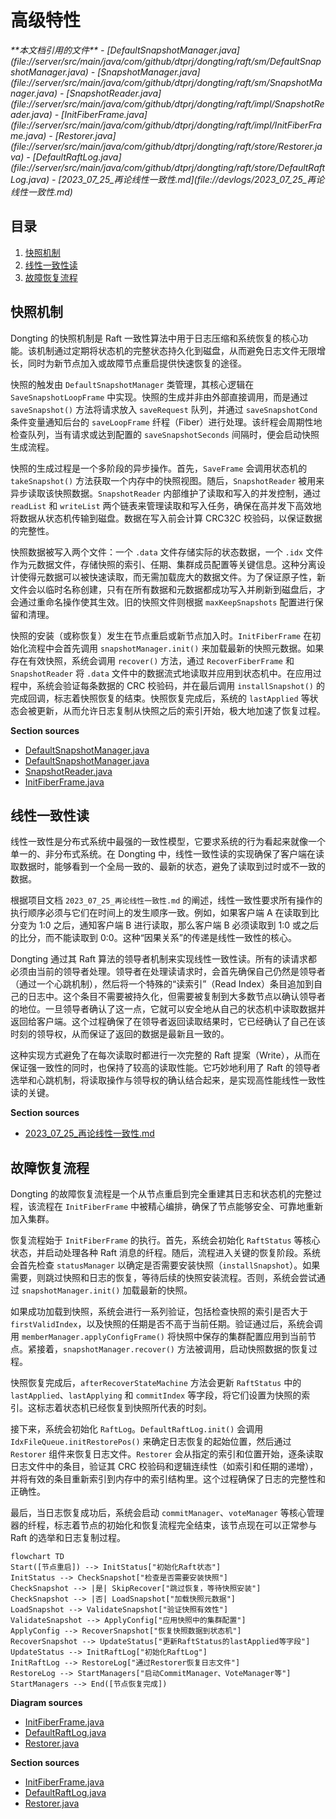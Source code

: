 # 高级特性

<cite>
**本文档引用的文件**
- [DefaultSnapshotManager.java](file://server/src/main/java/com/github/dtprj/dongting/raft/sm/DefaultSnapshotManager.java)
- [SnapshotManager.java](file://server/src/main/java/com/github/dtprj/dongting/raft/sm/SnapshotManager.java)
- [SnapshotReader.java](file://server/src/main/java/com/github/dtprj/dongting/raft/impl/SnapshotReader.java)
- [InitFiberFrame.java](file://server/src/main/java/com/github/dtprj/dongting/raft/impl/InitFiberFrame.java)
- [Restorer.java](file://server/src/main/java/com/github/dtprj/dongting/raft/store/Restorer.java)
- [DefaultRaftLog.java](file://server/src/main/java/com/github/dtprj/dongting/raft/store/DefaultRaftLog.java)
- [2023_07_25_再论线性一致性.md](file://devlogs/2023_07_25_再论线性一致性.md)
</cite>

## 目录
1. [快照机制](#快照机制)
2. [线性一致性读](#线性一致性读)
3. [故障恢复流程](#故障恢复流程)

## 快照机制

Dongting 的快照机制是 Raft 一致性算法中用于日志压缩和系统恢复的核心功能。该机制通过定期将状态机的完整状态持久化到磁盘，从而避免日志文件无限增长，同时为新节点加入或故障节点重启提供快速恢复的途径。

快照的触发由 `DefaultSnapshotManager` 类管理，其核心逻辑在 `SaveSnapshotLoopFrame` 中实现。快照的生成并非由外部直接调用，而是通过 `saveSnapshot()` 方法将请求放入 `saveRequest` 队列，并通过 `saveSnapshotCond` 条件变量通知后台的 `saveLoopFrame` 纤程（Fiber）进行处理。该纤程会周期性地检查队列，当有请求或达到配置的 `saveSnapshotSeconds` 间隔时，便会启动快照生成流程。

快照的生成过程是一个多阶段的异步操作。首先，`SaveFrame` 会调用状态机的 `takeSnapshot()` 方法获取一个内存中的快照视图。随后，`SnapshotReader` 被用来异步读取该快照数据。`SnapshotReader` 内部维护了读取和写入的并发控制，通过 `readList` 和 `writeList` 两个链表来管理读取和写入任务，确保在高并发下高效地将数据从状态机传输到磁盘。数据在写入前会计算 CRC32C 校验码，以保证数据的完整性。

快照数据被写入两个文件：一个 `.data` 文件存储实际的状态数据，一个 `.idx` 文件作为元数据文件，存储快照的索引、任期、集群成员配置等关键信息。这种分离设计使得元数据可以被快速读取，而无需加载庞大的数据文件。为了保证原子性，新文件会以临时名称创建，只有在所有数据和元数据都成功写入并刷新到磁盘后，才会通过重命名操作使其生效。旧的快照文件则根据 `maxKeepSnapshots` 配置进行保留和清理。

快照的安装（或称恢复）发生在节点重启或新节点加入时。`InitFiberFrame` 在初始化流程中会首先调用 `snapshotManager.init()` 来加载最新的快照元数据。如果存在有效快照，系统会调用 `recover()` 方法，通过 `RecoverFiberFrame` 和 `SnapshotReader` 将 `.data` 文件中的数据流式地读取并应用到状态机中。在应用过程中，系统会验证每条数据的 CRC 校验码，并在最后调用 `installSnapshot()` 的完成回调，标志着快照恢复的结束。快照恢复完成后，系统的 `lastApplied` 等状态会被更新，从而允许日志复制从快照之后的索引开始，极大地加速了恢复过程。

**Section sources**
- [DefaultSnapshotManager.java](file://server/src/main/java/com/github/dtprj/dongting/raft/sm/DefaultSnapshotManager.java#L233-L279)
- [DefaultSnapshotManager.java](file://server/src/main/java/com/github/dtprj/dongting/raft/sm/DefaultSnapshotManager.java#L350-L407)
- [SnapshotReader.java](file://server/src/main/java/com/github/dtprj/dongting/raft/impl/SnapshotReader.java#L31-L99)
- [InitFiberFrame.java](file://server/src/main/java/com/github/dtprj/dongting/raft/impl/InitFiberFrame.java#L114-L166)

## 线性一致性读

线性一致性是分布式系统中最强的一致性模型，它要求系统的行为看起来就像一个单一的、非分布式系统。在 Dongting 中，线性一致性读的实现确保了客户端在读取数据时，能够看到一个全局一致的、最新的状态，避免了读取到过时或不一致的数据。

根据项目文档 `2023_07_25_再论线性一致性.md` 的阐述，线性一致性要求所有操作的执行顺序必须与它们在时间上的发生顺序一致。例如，如果客户端 A 在读取到比分变为 1:0 之后，通知客户端 B 进行读取，那么客户端 B 必须读取到 1:0 或之后的比分，而不能读取到 0:0。这种“因果关系”的传递是线性一致性的核心。

Dongting 通过其 Raft 算法的领导者机制来实现线性一致性读。所有的读请求都必须由当前的领导者处理。领导者在处理读请求时，会首先确保自己仍然是领导者（通过一个心跳机制），然后将一个特殊的“读索引”（Read Index）条目追加到自己的日志中。这个条目不需要被持久化，但需要被复制到大多数节点以确认领导者的地位。一旦领导者确认了这一点，它就可以安全地从自己的状态机中读取数据并返回给客户端。这个过程确保了在领导者返回读取结果时，它已经确认了自己在该时刻的领导权，从而保证了返回的数据是最新且一致的。

这种实现方式避免了在每次读取时都进行一次完整的 Raft 提案（Write），从而在保证强一致性的同时，也保持了较高的读取性能。它巧妙地利用了 Raft 的领导者选举和心跳机制，将读取操作与领导权的确认结合起来，是实现高性能线性一致性读的关键。

**Section sources**
- [2023_07_25_再论线性一致性.md](file://devlogs/2023_07_25_再论线性一致性.md#L0-L63)

## 故障恢复流程

Dongting 的故障恢复流程是一个从节点重启到完全重建其日志和状态机的完整过程，该流程在 `InitFiberFrame` 中被精心编排，确保了节点能够安全、可靠地重新加入集群。

恢复流程始于 `InitFiberFrame` 的执行。首先，系统会初始化 `RaftStatus` 等核心状态，并启动处理各种 Raft 消息的纤程。随后，流程进入关键的恢复阶段。系统会首先检查 `statusManager` 以确定是否需要安装快照（`installSnapshot`）。如果需要，则跳过快照和日志的恢复，等待后续的快照安装流程。否则，系统会尝试通过 `snapshotManager.init()` 加载最新的快照。

如果成功加载到快照，系统会进行一系列验证，包括检查快照的索引是否大于 `firstValidIndex`，以及快照的任期是否不高于当前任期。验证通过后，系统会调用 `memberManager.applyConfigFrame()` 将快照中保存的集群配置应用到当前节点。紧接着，`snapshotManager.recover()` 方法被调用，启动快照数据的恢复过程。

快照恢复完成后，`afterRecoverStateMachine` 方法会更新 `RaftStatus` 中的 `lastApplied`、`lastApplying` 和 `commitIndex` 等字段，将它们设置为快照的索引。这标志着状态机已经恢复到快照所代表的时刻。

接下来，系统会初始化 `RaftLog`。`DefaultRaftLog.init()` 会调用 `IdxFileQueue.initRestorePos()` 来确定日志恢复的起始位置，然后通过 `Restorer` 组件来恢复日志文件。`Restorer` 会从指定的索引和位置开始，逐条读取日志文件中的条目，验证其 CRC 校验码和逻辑连续性（如索引和任期的递增），并将有效的条目重新索引到内存中的索引结构里。这个过程确保了日志的完整性和正确性。

最后，当日志恢复成功后，系统会启动 `commitManager`、`voteManager` 等核心管理器的纤程，标志着节点的初始化和恢复流程完全结束，该节点现在可以正常参与 Raft 的选举和日志复制过程。

```mermaid
flowchart TD
Start([节点重启]) --> InitStatus["初始化Raft状态"]
InitStatus --> CheckSnapshot["检查是否需要安装快照"]
CheckSnapshot --> |是| SkipRecover["跳过恢复，等待快照安装"]
CheckSnapshot --> |否| LoadSnapshot["加载快照元数据"]
LoadSnapshot --> ValidateSnapshot["验证快照有效性"]
ValidateSnapshot --> ApplyConfig["应用快照中的集群配置"]
ApplyConfig --> RecoverSnapshot["恢复快照数据到状态机"]
RecoverSnapshot --> UpdateStatus["更新RaftStatus的lastApplied等字段"]
UpdateStatus --> InitRaftLog["初始化RaftLog"]
InitRaftLog --> RestoreLog["通过Restorer恢复日志文件"]
RestoreLog --> StartManagers["启动CommitManager、VoteManager等"]
StartManagers --> End([节点恢复完成])
```

**Diagram sources**
- [InitFiberFrame.java](file://server/src/main/java/com/github/dtprj/dongting/raft/impl/InitFiberFrame.java#L75-L166)
- [DefaultRaftLog.java](file://server/src/main/java/com/github/dtprj/dongting/raft/store/DefaultRaftLog.java#L109-L138)
- [Restorer.java](file://server/src/main/java/com/github/dtprj/dongting/raft/store/Restorer.java#L40-L82)

**Section sources**
- [InitFiberFrame.java](file://server/src/main/java/com/github/dtprj/dongting/raft/impl/InitFiberFrame.java#L75-L166)
- [DefaultRaftLog.java](file://server/src/main/java/com/github/dtprj/dongting/raft/store/DefaultRaftLog.java#L109-L138)
- [Restorer.java](file://server/src/main/java/com/github/dtprj/dongting/raft/store/Restorer.java#L40-L82)